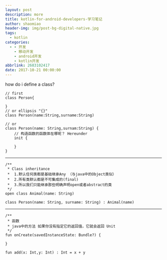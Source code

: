 ```yaml
---
layout: post
description: more
title: kotlin-for-android-developers-学习笔记
author: shaomiao
header-img: img/post-bg-digital-native.jpg
tags:
  - kotlin
categories:
  - - 开发
    - 移动开发
    - android开发
    - kotlin开发
abbrlink: 2683102417
date: 2017-10-21 00:00:00
---
```

how do i define a class?


	// first
	class Person{

	}
	// or ellipsis "{}"
	class Person(name:String,surname:String)

	// or
	class Person(name: String,surnam:String) {
		// 构造函数的函数体在哪呢？ Hereunder
		init {

		}
	}

------

	/**
	 * Class inheritance
	 *  1.默认任何类都是基础继承Any （与java中的Object类似）
	 *  2.所有类默认都是不可集成的(final)
	 *  3.所以我们只能继承那些明确声明open或者abstract的类
	 */
	open class Animal(name: String)

	class Person(name: String, surname: String) : Animal(name)

---

	/**
	 * 函数
	 * java中的方法 如果你没有指定它的返回值，它就会返回 Unit
	 */
	fun onCreate(savedInstanceState: Bundle?) {
		
	}

	fun add(x: Int,y: Int) : Int = x + y


